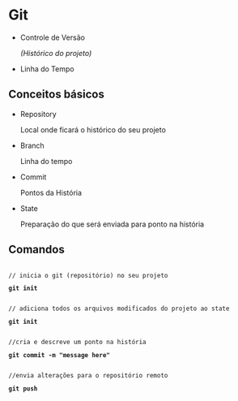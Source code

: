 # Git

<ul>
<li>Controle de Versão</li>
<p style="font-style: oblique">(Histórico do projeto)</p>
<li>Linha do Tempo</li>
</ul>

## Conceitos básicos

<ul>
<li>Repository</li>
<p style="font-color: gray">Local onde ficará o histórico do seu projeto</p>
<li>Branch</li>
<p>Linha do tempo</p>
<li>Commit</li>
<p>Pontos da História</p>
<li>State</li>
<p>Preparação do que será enviada para ponto na história</p>
</ul>

## Comandos

<code>
// inicia o git (repositório) no seu projeto
<p style="font-weight: bold">git init</p>
// adiciona todos os arquivos modificados do projeto ao state
<p style="font-weight: bold">git init</p>
//cria e descreve um ponto na história
<p style="font-weight: bold">git commit -m "message here"</p>
//envia alterações para o repositório remoto
<p style="font-weight: bold">git push</p>
</code>
